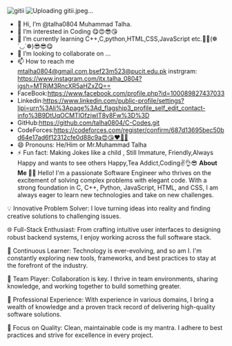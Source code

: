 ![gitii](https://github.com/talha0804/talha0804/assets/168374699/2562384d-a316-466f-a81a-f71bd69907cf) ![Uploading gitii.jpeg…]()



- 👋 Hi, I’m @talha0804 Muhammad Talha.
- 👀 I’m interested in Coding 😋😍😎😘
- 🌱 I’m currently learning C++,C,python,HTML,CSS,JavaScript etc.🧑👨(❁´◡`❁)😎😎😋
- 💞️ I’m looking to collaborate on ...
- 📫 How to reach me mtalha0804@gmail.com,bsef23m523@pucit.edu.pk instrgram: https://www.instagram.com/itx.talha_0804?igsh=MTRjM3RncXR5aHZxZQ==
- FaceBook:https://www.facebook.com/profile.php?id=100089827437033
- Linkedin:https://www.linkedin.com/public-profile/settings?lipi=urn%3Ali%3Apage%3Ad_flagship3_profile_self_edit_contact-info%3B9DtUqOCMTlOfzjwlT8y8Fw%3D%3D
- GitHub:https://github.com/talha0804/C-Codes.git
- CodeForces:https://codeforces.com/register/confirm/687d13695bec50bd64e17ad6f12312cfe0d88c9a😍😘❤🤞😜
- 😄 Pronouns: He/Him or Mr.Muhammad Talha
- ⚡ Fun fact: Making Jokes like a child , Still Immature, Friendly,Always Happy and wants to see others Happy,Tea Addict,Coding✌👌😎
**About Me 👨‍💻**
Hello! I'm a passionate Software Engineer who thrives on the excitement of solving complex problems with elegant code. With a strong foundation in C, C++, Python, JavaScript, HTML, and CSS, I am always eager to learn new technologies and take on new challenges.

💡 Innovative Problem Solver: I love turning ideas into reality and finding creative solutions to challenging issues.

🌐 Full-Stack Enthusiast: From crafting intuitive user interfaces to designing robust backend systems, I enjoy working across the full software stack.

🚀 Continuous Learner: Technology is ever-evolving, and so am I. I'm constantly exploring new tools, frameworks, and best practices to stay at the forefront of the industry.

👥 Team Player: Collaboration is key. I thrive in team environments, sharing knowledge, and working together to build something greater.

💼 Professional Experience: With experience in various domains, I bring a wealth of knowledge and a proven track record of delivering high-quality software solutions.

🎯 Focus on Quality: Clean, maintainable code is my mantra. I adhere to best practices and strive for excellence in every project.

